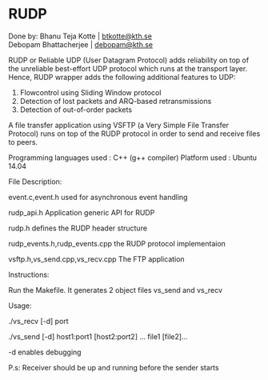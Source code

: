 # RUDP

Done by:
Bhanu Teja Kotte    	    | 	btkotte@kth.se 				        
Debopam Bhattacherjee       |  	debopam@kth.se
   
RUDP or Reliable UDP (User Datagram Protocol) adds reliability on top of the unreliable best-effort UDP protocol which runs at the transport layer. 
Hence, RUDP wrapper adds the following additional features to UDP:

1. Flowcontrol using Sliding Window protocol
2. Detection of lost packets and ARQ-based retransmissions
3. Detection of out-of-order packets

A file transfer application using VSFTP (a Very Simple File Transfer Protocol) runs on top of the RUDP protocol in order to send and receive files to peers.

Programming languages used : C++ (g++ compiler)
Platform used : Ubuntu 14.04

File Description:

event.c,event.h used for asynchronous event handling

rudp_api.h Application generic API for RUDP

rudp.h defines the RUDP header structure

rudp_events.h,rudp_events.cpp the RUDP protocol implementaion

vsftp.h,vs_send.cpp,vs_recv.cpp The FTP application

Instructions:

Run the Makefile. It generates 2 object files vs_send and vs_recv

Usage:

./vs_recv [-d] port

./vs_send [-d] host1:port1 [host2:port2] ... file1 [file2]...

-d enables debugging

P.s: Receiver should be up and running before the sender starts
